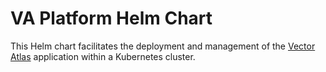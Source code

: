 # VA Platform Helm Chart

This Helm chart facilitates the deployment and management of the [Vector Atlas](https://github.com/icipe-official/vectoratlas-software-code) application within a Kubernetes cluster.


